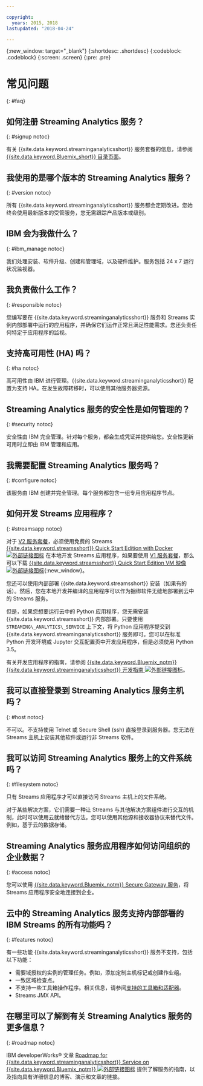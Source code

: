 ```yaml
---

copyright:
  years: 2015, 2018
lastupdated: "2018-04-24"

---
```


<!-- Attribute definitions -->
{:new_window: target="_blank"}
{:shortdesc: .shortdesc}
{:codeblock: .codeblock}
{:screen: .screen}
{:pre: .pre}

# 常见问题
{: #faq}

## 如何注册 Streaming Analytics 服务？
{: #signup notoc}  

有关 {{site.data.keyword.streaminganalyticsshort}} 服务套餐的信息，请参阅 [{{site.data.keyword.Bluemix_short}} 目录页面](https://console.bluemix.net/catalog/services/streaming-analytics)。

## 我使用的是哪个版本的 Streaming Analytics 服务？
{: #version notoc}   

所有 {{site.data.keyword.streaminganalyticsshort}} 服务都会定期改进。您始终会使用最新版本的受管服务，您无需跟踪产品版本或级别。

## IBM 会为我做什么？
{: #ibm_manage notoc}   

我们处理安装、软件升级、创建和管理域，以及硬件维护。服务包括 24 x 7 运行状况监视器。


## 我负责做什么工作？  
{: #responsible notoc}

您编写要在 {{site.data.keyword.streaminganalyticsshort}} 服务和 Streams 实例内部部署中运行的应用程序，并确保它们运作正常且满足性能需求。您还负责任何特定于应用程序的监视。

## 支持高可用性 (HA) 吗？
{: #ha notoc}

高可用性由 IBM 进行管理。{{site.data.keyword.streaminganalyticsshort}} 配置为支持 HA。在发生故障转移时，可以使用其他服务器资源。

## Streaming Analytics 服务的安全性是如何管理的？
{: #security notoc}  

安全性由 IBM 完全管理。针对每个服务，都会生成凭证并提供给您。安全性更新可用时立即由 IBM 管理和应用。

## 我需要配置 Streaming Analytics 服务吗？  
{: #configure notoc}

该服务由 IBM 创建并完全管理。每个服务都包含一组专用应用程序节点。

## 如何开发 Streams 应用程序？
{: #streamsapp notoc}

对于 [V2 服务套餐](/docs/services/StreamingAnalytics/service_plans.html)，必须使用免费的 Streams [{{site.data.keyword.streamsshort}} Quick Start Edition with Docker ![外部链接图标](../../icons/launch-glyph.svg "外部链接图标")](http://ibmstreams.github.io/streamsx.documentation/docs/4.2/qse-install-docker/) 在本地开发 Streams 应用程序，如果要使用 [V1 服务套餐](/docs/services/StreamingAnalytics/service_plans.html)，那么可以下载 [{{site.data.keyword.streamsshort}} Quick Start Edition VM 映像![外部链接图标](../../icons/launch-glyph.svg "外部链接图标")](http://ibmstreams.github.io/streamsx.documentation/docs/4.2/qse-intro/){:new_window}。

您还可以使用内部部署 {{site.data.keyword.streamsshort}} 安装（如果有的话）。然后，您在本地开发并编译的应用程序可以作为捆绑软件无缝地部署到云中的 Streams 服务。

但是，如果您想要运行云中的 Python 应用程序，您无需安装 {{site.data.keyword.streamsshort}} 内部部署。只要使用 `STREAMING\_ANALYTICS\_SERVICE` 上下文，将 Python 应用程序提交到 {{site.data.keyword.streaminganalyticsshort}} 服务即可。您可以在标准 Python 开发环境或 Jupyter 交互配置页中开发应用程序，但是必须使用 Python 3.5。

有关开发应用程序的指南，请参阅 [ {{site.data.keyword.Bluemix_notm}}{{site.data.keyword.streaminganalyticsshort}} 开发指南 ![外部链接图标](../../icons/launch-glyph.svg "外部链接图标")]( https://developer.ibm.com/streamsdev/?p=16589&post_type=doc&preview=1&_ppp=7ad76a418b)。

## 我可以直接登录到 Streaming Analytics 服务主机吗？
{: #host notoc}  

不可以。不支持使用 Telnet 或 Secure Shell (ssh) 直接登录到服务器。您无法在 Streams 主机上安装其他软件或运行非 Streams 软件。

## 我可以访问 Streaming Analytics 服务上的文件系统吗？
{: #filesystem notoc}  

只有 Streams 应用程序才可以直接访问 Streams 主机上的文件系统。

对于某些解决方案，它们需要一种让 Streams 与其他解决方案组件进行交互的机制，此时可以使用云就绪替代方法。您可以使用其他源和接收器协议来替代文件。例如，基于云的数据存储。

## Streaming Analytics 服务应用程序如何访问组织的企业数据？
{: #access notoc}  

您可以使用 [{{site.data.keyword.Bluemix_notm}} Secure Gateway 服务](https://console.bluemix.net/catalog/services/secure-gateway)，将 Streams 应用程序安全地连接到企业。

## 云中的 Streaming Analytics 服务支持内部部署的 IBM Streams 的所有功能吗？
{: #features notoc}

有一些功能 {{site.data.keyword.streaminganalyticsshort}} 服务不支持，包括以下功能：

  - 需要域授权的实例的管理任务。例如，添加定制主机标记或创建作业组。
  - 一致区域检查点。
  - 不支持一些工具箱操作程序。相关信息，请参阅[支持的工具箱和适配器](/docs/services/StreamingAnalytics/compatible_toolkits.html)。
  - Streams JMX API。

## 在哪里可以了解到有关 Streaming Analytics 服务的更多信息？
{: #roadmap notoc}

IBM developerWorks® 文章 [Roadmap for {{site.data.keyword.streaminganalyticsshort}} Service on {{site.data.keyword.Bluemix_notm}} ![外部链接图标](../../icons/launch-glyph.svg "外部链接图标")](https://developer.ibm.com/streamsdev/docs/roadmap-for-streaming-analytics-service-on-bluemix/) 提供了解服务的指南，以及指向具有详细信息的博客、演示和文章的链接。
